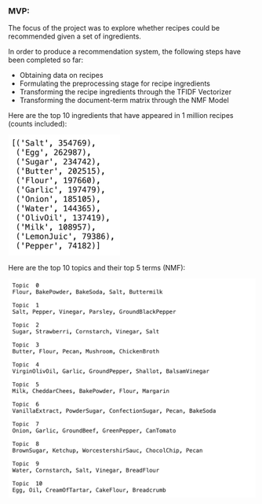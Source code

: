 ### MVP:

The focus of the project was to explore whether recipes could be recommended given a set of ingredients.

In order to produce a recommendation system, the following steps have been completed so far:

- Obtaining data on recipes 
- Formulating the preprocessing stage for recipe ingredients
- Transforming the recipe ingredients through the TFIDF Vectorizer
- Transforming the document-term matrix through the NMF Model

Here are the top 10 ingredients that have appeared in 1 million recipes (counts included): 

<img src="images/top_10_ingredients.png" style="zoom: 50%;" />

Here are the top 10 topics and their top 5 terms (NMF):

<img src="images/top_10_topics.png" alt="top_10_topics" style="zoom:50%;" />

